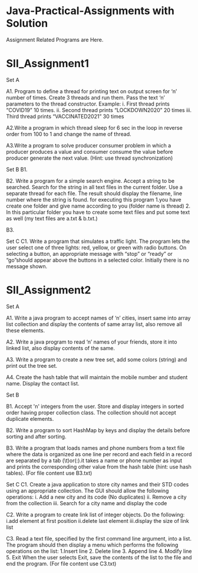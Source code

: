 # Java-Practical-Assignments with Solution
Assignment Related Programs are Here.

# SII_Assignment1
Set A

A1. Program to define a thread for printing text on output screen for ‘n’ number of times. Create 3 threads and run them. Pass the text ‘n’ parameters to the thread constructor. Example:
i. First thread prints “COVID19” 10 times.
ii. Second thread prints “LOCKDOWN2020” 20 times
iii. Third thread prints “VACCINATED2021” 30 times

A2.Write a program in which thread sleep for 6 sec in the loop in reverse order from 100 to 1 and change the name of 	thread.

A3.Write a program to solve producer consumer problem in which a producer produces a value and consumer consume the value before producer generate the next value. (Hint: use thread synchronization)


Set B
B1.

B2. Write a program for a simple search engine. Accept a string to be searched. Search for the string in all text files in the current folder. Use a separate thread for each file. The result should display the filename, line number where the string is found.
  for executing this program
  1.you have create one folder and give name according to you (folder name is thread)
  2. In this particular folder you have to create some text files and put some text as well (my text files are a.txt & b.txt.)

B3.


Set C
C1. Write a program that simulates a traffic light. The program lets the user select one of three lights: red, yellow, or green with radio buttons. On selecting a button, an appropriate message with “stop” or “ready” or “go”should appear above the buttons in a selected color. Initially there is no message shown.


# SII_Assignment2
Set A

A1. Write a java program to accept names of ‘n’ cities, insert same into array list collection and display the contents of same array list, also remove all these elements.

A2. Write a java program to read ‘n’ names of your friends, store it into linked list, also display contents of the same.

A3. Write a program to create a new tree set, add some colors (string) and print out the tree set.

A4. Create the hash table that will maintain the mobile number and student name. Display the contact list.

Set B

B1. Accept 'n' integers from the user. Store and display integers in sorted order having proper collection class. The collection should not accept duplicate elements.

B2. Write a program to sort HashMap by keys and display the details before sorting and after sorting.

B3. Write a program that loads names and phone numbers from a text file where the data is organized as one line per record and each field in a record are separated by a tab (\t)or(:).it takes a name or phone number as input and prints the corresponding other value from the hash table (hint: use hash tables). (For file content use B3.txt)

Set C
C1. Create a java application to store city names and their STD codes using an
        appropriate collection. The GUI should allow the following operations:
        i. Add a new city and its code (No duplicates)
        ii. Remove a city from the collection
        iii. Search for a city name and display the code

C2. Write a program to create link list of integer objects. Do the following: 
    i.add element at first position
    ii.delete last element 
    iii.display the size of link list

C3. Read a text file, specified by the first command line argument, into a list. The
    program should then display a menu which performs the following operations on the
    list:
  1.Insert line 
  2. Delete line 
  3. Append line 
  4. Modify line 
  5. Exit
    When the user selects Exit, save the contents of the list to the file and end the
    program. (For file content use C3.txt)